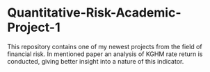 # Quantitative-Risk-Academic-Project-1
This repository contains one of my newest projects from the field of financial risk. In mentioned paper an analysis of KGHM rate return is conducted, giving better insight into a nature of this indicator.
